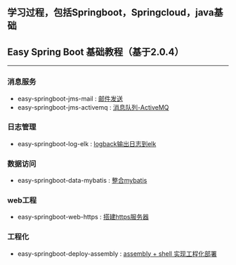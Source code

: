 ## 学习过程，包括Springboot，Springcloud，java基础

## Easy Spring Boot 基础教程（基于2.0.4）
***
### 消息服务
* easy-springboot-jms-mail  :   [邮件发送](http://blog.didispace.com/springbootmailsender/)   
* easy-springboot-jms-activemq  :   [消息队列-ActiveMQ](https://blog.csdn.net/songfeihu0810232/article/details/78648706)   
### 日志管理
* easy-springboot-log-elk   :   [logback输出日志到elk](https://www.cnblogs.com/zhyg/p/6994314.html)
### 数据访问
* easy-springboot-data-mybatis  :   [整合mybatis](https://blog.csdn.net/Winter_chen001/article/details/80010967)
### web工程
* easy-springboot-web-https  :   [搭建https服务器](https://blog.csdn.net/qq_26562641/article/details/80483193)
### 工程化
* easy-springboot-deploy-assembly  :   [assembly + shell 实现工程化部署](https://blog.csdn.net/jiangxinquqi/article/details/82624093)
    